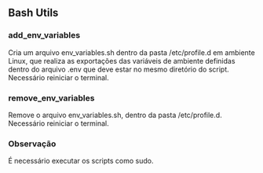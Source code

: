 ## Bash Utils

### add_env_variables

Cria um arquivo env_variables.sh dentro da pasta /etc/profile.d em ambiente Linux, que realiza as exportações das variáveis de ambiente definidas dentro do arquivo .env que deve estar no mesmo diretório do script. Necessário reiniciar o terminal.

### remove_env_variables

Remove o arquivo env_variables.sh, dentro da pasta /etc/profile.d. Necessário reiniciar o terminal.

### Observação

É necessário executar os scripts como sudo.
